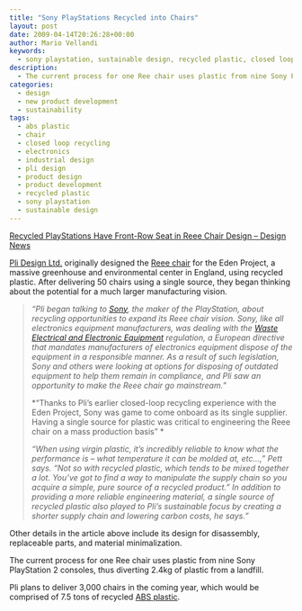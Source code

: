 ```yaml
---
title: "Sony PlayStations Recycled into Chairs"
layout: post
date: 2009-04-14T20:26:28+00:00
author: Mario Vellandi
keywords:
  - sony playstation, sustainable design, recycled plastic, closed loop recycling, design, sustainability, chair, pli design, new product development, abs plastic, electronics, industrial design
description:
  - The current process for one Ree chair uses plastic from nine Sony PlayStation 2 consoles, thus diverting 2.4kg of plastic from a landfill. Pli plans to deliver 3,000 chairs in the coming year, which would be comprised of 7.5 tons of recycled ABS plastic.
categories:
  - design
  - new product development
  - sustainability
tags:
  - abs plastic
  - chair
  - closed loop recycling
  - electronics
  - industrial design
  - pli design
  - product design
  - product development
  - recycled plastic
  - sony playstation
  - sustainable design
---
```

<a rel="nofollow" href="http://www.designnews.com/article/196234-Recycled_PlayStations_Have_Front_Row_Seat_in_Reee_Chair_Design.php">Recycled PlayStations Have Front-Row Seat in Reee Chair Design &#8211; Design News</a>

<a rel="nofollow" href="http://www.plidesign.co.uk/">Pli Design Ltd.</a> originally designed the <a rel="nofollow" href="http://www.plidesign.co.uk/features/2008/11/what-is-in-a-reee-chair/">Reee chair</a> for the Eden Project, a massive greenhouse and environmental center in England, using recycled plastic. After delivering 50 chairs using a single source, they began thinking about the potential for a much larger manufacturing vision.

> *&#8220;Pli began talking to <a rel="nofollow" href="http://www.sony.com/">Sony</a>, the maker of the PlayStation, about recycling opportunities to expand its Reee chair vision. Sony, like all electronics equipment manufacturers, was dealing with the <a rel="nofollow" href="http://ec.europa.eu/environment/waste/weee/index_en.htm">Waste Electrical and Electronic Equipment</a> regulation, a European directive that mandates manufacturers of electronics equipment dispose of the equipment in a responsible manner. As a result of such legislation, Sony and others were looking at options for disposing of outdated equipment to help them remain in compliance, and Pli saw an opportunity to make the Reee chair go mainstream.&#8221;*
>
> *&#8220;Thanks to Pli&#8217;s earlier closed-loop recycling experience with the Eden Project, Sony was game to come onboard as its single supplier. Having a single source for plastic was critical to engineering the Reee chair on a mass production basis&#8221; *
>
> *&#8220;When using virgin plastic, it&#8217;s incredibly reliable to know what the performance is &#8211; what temperature it can be molded at, etc&#8230;,&#8221; Pett says. &#8220;Not so with recycled plastic, which tends to be mixed together a lot. You&#8217;ve got to find a way to manipulate the supply chain so you acquire a simple, pure source of a recycled product.&#8221; In addition to providing a more reliable engineering material, a single source of recycled plastic also played to Pli&#8217;s sustainable focus by creating a shorter supply chain and lowering carbon costs, he says.&#8221;*

Other details in the article above include its design for disassembly, replaceable parts, and material minimalization.

The current process for one Ree chair uses plastic from nine Sony PlayStation 2 consoles, thus diverting 2.4kg of plastic from a landfill.

Pli plans to deliver 3,000 chairs in the coming year, which would be comprised of 7.5 tons of recycled <a rel="nofollow" href="http://en.wikipedia.org/wiki/ABS_plastic">ABS plastic</a>.
